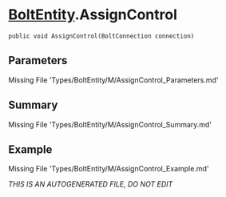 # [BoltEntity](Types/BoltEntity.md).AssignControl
`public void AssignControl(BoltConnection connection)`
## Parameters
Missing File 'Types/BoltEntity/M/AssignControl_Parameters.md'
## Summary
Missing File 'Types/BoltEntity/M/AssignControl_Summary.md'
## Example
Missing File 'Types/BoltEntity/M/AssignControl_Example.md'

*THIS IS AN AUTOGENERATED FILE, DO NOT EDIT*
